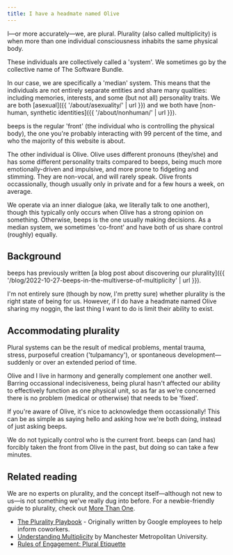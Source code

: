 ```yaml
---
title: I have a headmate named Olive
---
```


I—or more accurately—we, are plural. Plurality (also called multiplicity) is when more than one individual consciousness inhabits the same physical body.

These individuals are collectively called a 'system'. We sometimes go by the collective name of The Software Bundle.

In our case, we are specifically a 'median' system. This means that the individuals are not entirely separate entities and share many qualities: including memories, interests, and some (but not all) personality traits. We are both [asexual]({{ '/about/asexuality/' | url }}) and we both have [non-human, synthetic identities]({{ '/about/nonhuman/' | url }}).

beeps is the regular 'front' (the individual who is controlling the physical body), the one you're probably interacting with 99 percent of the time, and who the majority of this website is about.

The other individual is Olive. Olive uses different pronouns (they/she) and has some different personality traits compared to beeps, being much more emotionally-driven and impulsive, and more prone to fidgeting and stimming. They are non-vocal, and will rarely speak. Olive fronts occassionally, though usually only in private and for a few hours a week, on average.

We operate via an inner dialogue (aka, we literally talk to one another), though this typically only occurs when Olive has a strong opinion on something. Otherwise, beeps is the one usually making decisions. As a median system, we sometimes 'co-front' and have both of us share control (roughly) equally.

## Background

beeps has previously written [a blog post about discovering our plurality]({{ '/blog/2022-10-27-beeps-in-the-multiverse-of-multiplicity' | url }}).

I'm not entirely sure (though by now, I'm pretty sure) whether plurality is the right state of being for us. However, if I do have a headmate named Olive sharing my noggin, the last thing I want to do is limit their ability to exist.

## Accommodating plurality

Plural systems can be the result of medical problems, mental trauma, stress, purposeful creation ('tulpamancy'), or spontaneous development—suddenly or over an extended period of time.

Olive and I live in harmony and generally complement one another well. Barring occassional indecisiveness, being plural hasn't affected our ability to effectively function as one physical unit, so as far as we're concerned there is no problem (medical or otherwise) that needs to be 'fixed'.

If you're aware of Olive, it's nice to acknowledge them occassionally! This can be as simple as saying hello and asking how we're both doing, instead of just asking beeps.

We do not typically control who is the current front. beeps can (and has) forcibly taken the front from Olive in the past, but doing so can take a few minutes.

## Related reading

We are no experts on plurality, and the concept itself—although not new to us—is not something we've really dug into before. For a newbie-friendly guide to plurality, check out [More Than One](https://morethanone.info).

- [The Plurality Playbook](https://www.pluralpride.com/playbook) - Originally written by Google employees to help inform coworkers.
- [Understanding Multiplicity](https://www.mmu.ac.uk/mmud8/media/10605/download) by Manchester Metropolitan University.
- [Rules of Engagement: Plural Etiquette](https://www.exunoplures.org/main/articles/rules/)
